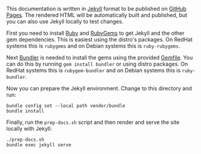 This documentation is written in [Jekyll](https://jekyllrb.com/) format
to be published on [GitHub Pages](https://pages.github.com/). The
rendered HTML will be automatically built and published, but you can
also use Jekyll locally to test changes.

First you need to install [Ruby](https://www.ruby-lang.org/en/) and
[RubyGems](https://rubygems.org/) to get Jekyll and the other gem
dependencies. This is easiest using the distro's packages. On RedHat
systems this is `rubygems` and on Debian systems this is
`ruby-rubygems`.

Next [Bundler](https://bundler.io/) is needed to install the gems using
the provided [Gemfile](Gemfile). You can do this by running `gem install
bundler` or using distro packages. On RedHat systems this is
`rubygem-bundler` and on Debian systems this is `ruby-bundler`.

Now you can prepare the Jekyll environment. Change to this directory and
run:

```
bundle config set --local path vendor/bundle
bundle install
```

Finally, run the `prep-docs.sh` script and then render and serve the
site locally with Jekyll:

```
./prep-docs.sh
bundle exec jekyll serve
```
